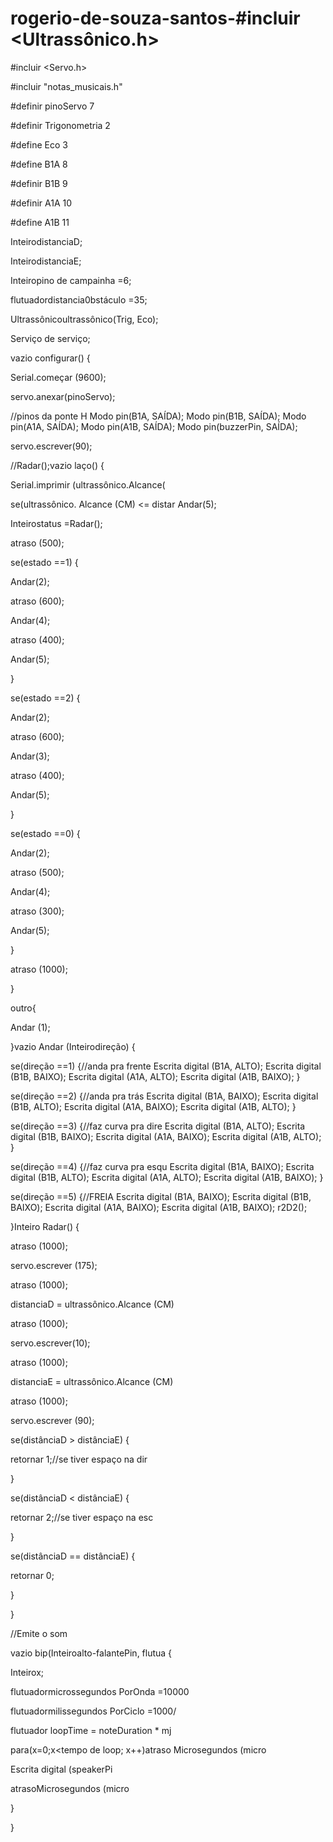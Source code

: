 # rogerio-de-souza-santos-#incluir <Ultrassônico.h>

#incluir <Servo.h>

#incluir "notas_musicais.h"

#definir pinoServo 7

#definir Trigonometria 2

#define Eco 3

#define B1A 8

#definir B1B 9

#definir A1A 10

#define A1B 11

InteirodistanciaD;

InteirodistanciaE;

Inteiropino de campainha =6;

flutuadordistancia0bstáculo =35;

Ultrassônicoultrassônico(Trig, Eco);

Serviço de serviço;

vazio configurar() {

Serial.começar (9600);

servo.anexar(pinoServo);

//pinos da ponte H Modo pin(B1A, SAÍDA); Modo pin(B1B, SAÍDA); Modo pin(A1A, SAÍDA); Modo pin(A1B, SAÍDA); Modo pin(buzzerPin, SAÍDA);

servo.escrever(90);

//Radar();vazio laço() {

Serial.imprimir (ultrassônico.Alcance(

se(ultrassônico. Alcance (CM) <= distar Andar(5);

Inteirostatus =Radar();

atraso (500);

se(estado ==1) {

Andar(2);

atraso (600);

Andar(4);

atraso (400);

Andar(5);

}

se(estado ==2) {

Andar(2);

atraso (600);

Andar(3);

atraso (400);

Andar(5);

}

se(estado ==0) {

Andar(2);

atraso (500);

Andar(4);

atraso (300);

Andar(5);

}

atraso (1000);

}

outro{

Andar (1);

}vazio Andar (Inteirodireção) {

se(direção ==1) {//anda pra frente Escrita digital (B1A, ALTO); Escrita digital (B1B, BAΙΧΟ); Escrita digital (A1A, ALTO); Escrita digital (A1B, BAΙΧΟ); }

se(direção ==2) {//anda pra trás Escrita digital (B1A, BAΙΧΟ); Escrita digital (B1B, ALTO); Escrita digital (A1A, BAΙΧΟ); Escrita digital (A1B, ALTO); }

se(direção ==3) {//faz curva pra dire Escrita digital (B1A, ALTO); Escrita digital (B1B, BΑΙΧΟ); Escrita digital (A1A, BAΙΧΟ); Escrita digital (A1B, ALTO); }

se(direção ==4) {//faz curva pra esqu Escrita digital (B1A, BAΙΧΟ); Escrita digital (B1B, ALTO); Escrita digital (A1A, ALTO); Escrita digital (A1B, BAΙΧΟ); }

se(direção ==5) {//FREIA Escrita digital (B1A, BAΙΧΟ); Escrita digital (B1B, BAIΧΟ); Escrita digital (A1A, BAΙΧΟ); Escrita digital (A1B, BAIΧΟ); r2D2();

}Inteiro Radar() {

atraso (1000);

servo.escrever (175);

atraso (1000);

distanciaD = ultrassônico.Alcance (CM)

atraso (1000);

servo.escrever(10);

atraso (1000);

distanciaE = ultrassônico.Alcance (CM)

atraso (1000);

servo.escrever (90);

se(distânciaD > distânciaE) {

retornar 1;//se tiver espaço na dir

}

se(distânciaD < distânciaE) {

retornar 2;//se tiver espaço na esc

}

se(distânciaD == distânciaE) {

retornar 0;

}

}

//Emite o som

vazio bip(Inteiroalto-falantePin, flutua {

Inteirox;

flutuadormicrossegundos PorOnda =10000

flutuadormilissegundos PorCiclo =1000/

flutuador loopTime = noteDuration * mj

para(x=0;x<tempo de loop; x++)atraso Microsegundos (micro

Escrita digital (speakerPi

atrasoMicrosegundos (micro

}

}

